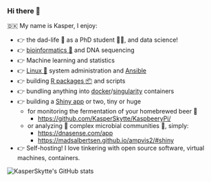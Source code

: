 ### Hi there 👋
:denmark: My name is Kasper, I enjoy:
 - :point_right: the dad-life :children_crossing: as a PhD student :man_scientist:, and data science!
 - :point_right: [bioinformatics :dna:](https://en.wikipedia.org/wiki/Bioinformatics) and DNA sequencing
 - :point_right: Machine learning and statistics
 - :point_right: [Linux :penguin:](https://pop.system76.com/) system administration and [Ansible](https://www.ansible.com/)
 - :point_right: building [R packages :package:](https://r-pkgs.org/) and scripts
 - :point_right: bundling anything into [docker](https://www.docker.com/resources/what-container)/[singularity](https://sylabs.io/) containers
 - :point_right: building a [Shiny app](https://shiny.rstudio.com/) or two, tiny or huge
   - for monitoring the fermentation of your homebrewed beer :beer:
     - https://github.com/KasperSkytte/KaspbeeryPi/
   - or analyzing :microscope: complex microbial communities :microbe:, simply:
     - https://dnasense.com/app
     - https://madsalbertsen.github.io/ampvis2/#shiny
 - :point_right: Self-hosting! I love tinkering with open source software, virtual machines, containers. 

![KasperSkytte's GitHub stats](https://github-readme-stats.vercel.app/api?username=kasperskytte&count_private=true&theme=dark&show_icons=true&include_all_commits=true)
